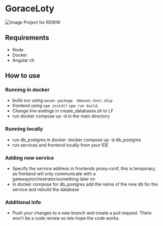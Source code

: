 # GoraceLoty
![image](https://github.com/MDG369/GoraceLoty/assets/73025866/f5d571ed-fa5f-4092-93aa-97da0457f03e)
Project for RSWW

## Requirements
- Node
- Docker
- Angular cli

## How to use
### Running in docker
- build svc using ```maven package -Dmaven.test.skip```
- frontend using ```npm install``` ```npm run build```.
- Change line endings in create_databases.sh to LF
- run docker compose up -d in the main directory
### Running locally
- run db_postgres in docker: docker compose up -d db_postgres
- run services and frontend locally from your IDE
### Adding new service
- Specify the service address in frontends proxy-conf, this is temporary, as frontend will only communicate with a gateway/orchestrator/something later on
- In docker compose for db_postgres add the name of the new db for the service and rebuild the database
### Additional info
- Push your changes to a new branch and create a pull request. There won't be a code review so lets hope the code works. 

